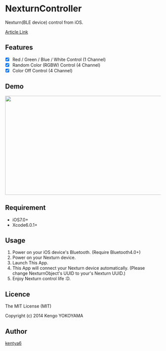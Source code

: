 NexturnController
=================

Nexturn(BLE device) control from iOS.

[Article Link](http://qiita.com/kentya6/items/53b432984e96b53f1000)

## Features
- [x] Red / Green / Blue / White Control (1 Channel)
- [x] Random Color (RGBW) Control (4 Channel)
- [x] Color Off Control (4 Channel)

## Demo
<p align="center" >
<img src="http://kentya6.github.io/NexturnController/images/demo.gif" width="568" height="320"/>
</p>

## Requirement
* iOS7.0+
* Xcode6.0.1+

## Usage
1. Power on your iOS device's Bluetooth. (Require Bluetooth4.0+)
2. Power on your Nexturn device.
3. Launch This App.
4. This App will connect your Nexturn device automatically. (Please change NexturnObject's UUID to your's Nexturn UUID.)
5. Enjoy Nexturn control life :D.

## Licence
The MIT License (MIT)

Copyright (c) 2014 Kengo YOKOYAMA

## Author
[kentya6](https://github.com/kentya6)

